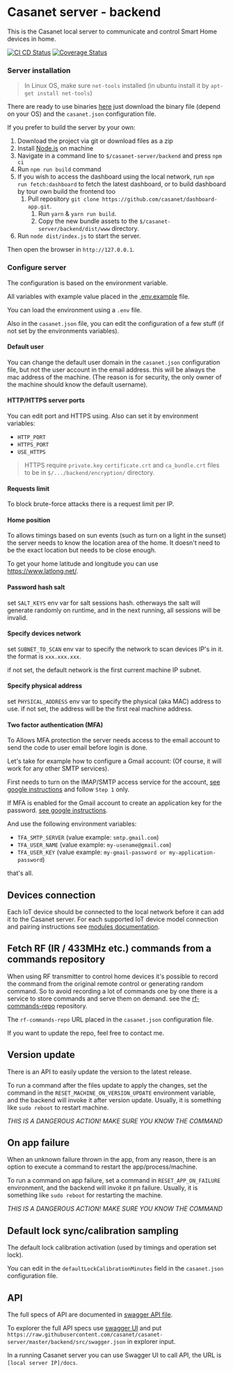 # Casanet server - backend

This is the Casanet local server to communicate and control Smart Home devices in home.

[![CI CD Status](https://github.com/casanet/casanet-server/workflows/casanet%20server%20CI%20CD/badge.svg?branch=master)](https://github.com/casanet/casanet-server/actions)
[![Coverage Status](https://coveralls.io/repos/github/casanet/casanet-server/badge.svg?branch=master)](https://coveralls.io/github/casanet/casanet-server?branch=master)

### Server installation

> In Linux OS, make sure `net-tools` installed (in ubuntu install it by `apt-get install net-tools`)

There are ready to use binaries [here](https://github.com/casanet/casanet-server/releases) just download the binary file (depend on your OS) and the `casanet.json` configuration file. 

If you prefer to build the server by your own:

1. Download the project via git or download files as a zip
1. Install [Node.js](https://nodejs.org/en/download/) on machine
1. Navigate in a command line to `$/casanet-server/backend` and press `npm ci`
1. Run `npm run build` command
1. If you wish to access the dashboard using the local network, run ```npm run fetch:dashboard``` to fetch the latest dashboard, or to build dashboard by tour own build the frontend too
    1. Pull repository `git clone https://github.com/casanet/dashboard-app.git`.
		1. Run `yarn` & `yarn run build`.
		1. Copy the new bundle assets to the `$/casanet-server/backend/dist/www` directory.
1. Run `node dist/index.js` to start the server.

Then open the browser in `http://127.0.0.1`.

### Configure server

The configuration is based on the environment variable.

All variables with example value placed in the [.env.example](./.env.example) file.

You can load the environment using a `.env` file.

Also in the `casanet.json` file, you can edit the configuration of a few stuff (if not set by the environments variables).

#### Default user

You can change the default user domain in the `casanet.json` configuration file, but not the user account in the email address. this will be always the mac address of the machine.
(The reason is for security, the only owner of the machine should know the default username).

#### HTTP/HTTPS server ports

You can edit port and HTTPS using.
Also can set it by environment variables:

- `HTTP_PORT`
- `HTTPS_PORT`
- `USE_HTTPS`

> HTTPS require `private.key` `certificate.crt` and `ca_bundle.crt` files to be in `$/.../backend/encryption/` directory.

#### Requests limit

To block brute-force attacks there is a request limit per IP.

#### Home position

To allows timings based on sun events (such as turn on a light in the sunset) the server needs to know the location area of the home.
It doesn't need to be the exact location but needs to be close enough.

To get your home latitude and longitude you can use https://www.latlong.net/.

#### Password hash salt

set `SALT_KEYS` env var for salt sessions hash. otherways the salt will generate randomly on runtime, and in the next running, all sessions will be invalid.

#### Specify devices network

set `SUBNET_TO_SCAN` env var to specify the network to scan devices IP's in it. the format is `xxx.xxx.xxx`.

if not set, the default network is the first current machine IP subnet.

#### Specify physical address

set `PHYSICAL_ADDRESS` env var to specify the physical (aka MAC) address to use.
if not set, the address will be the first real machine address.

#### Two factor authentication (MFA)

To Allows MFA protection the server needs access to the email account to send the code to user email before login is done.

Let's take for example how to configure a Gmail account: (Of course, it will work for any other SMTP services).

First needs to turn on the IMAP/SMTP access service for the account, [see google instructions](https://support.google.com/mail/answer/7126229) and follow `Step 1` only.

If MFA is enabled for the Gmail account to create an application key for the password. [see google instructions](https://support.google.com/accounts/answer/185833).

And use the following environment variables:

- `TFA_SMTP_SERVER` (value example: `smtp.gmail.com`)
- `TFA_USER_NAME` (value example: `my-usename@gmail.com`)
- `TFA_USER_KEY` (value example: `my-gmail-password or my-application-password`)

that's all.

## Devices connection

Each IoT device should be connected to the local network before it can add it to the Casanet server.
For each supported IoT device model connection and pairing instructions see [modules documentation](./src/modules/README.md).

## Fetch RF (IR / 433MHz etc.) commands from a commands repository

When using RF transmitter to control home devices it's possible to record the command from the original remote control or generating random command.
So to avoid recording a lot of commands one by one there is a service to store commands and serve them on demand. see the [rf-commands-repo](https://github.com/casanet/rf-commands-repo) repository.

The `rf-commands-repo` URL placed in the `casanet.json` configuration file.

If you want to update the repo, feel free to contact me.

## Version update
There is an API to easily update the version to the latest release.

To run a command after the files update to apply the changes,
set the command in the `RESET_MACHINE_ON_VERSION_UPDATE` environment variable, and the backend will invoke it after version update.
Usually, it is something like `sudo reboot` to restart machine.

*THIS IS A DANGEROUS ACTION! MAKE SURE YOU KNOW THE COMMAND*

## On app failure
When an unknown failure thrown in the app, from any reason, there is an option to execute a command to restart the app/process/machine.

To run a command on app failure,
set a command in `RESET_APP_ON_FAILURE` environment, and the backend will invoke it pn failure.
Usually, it is something like `sudo reboot` for restarting the machine.

*THIS IS A DANGEROUS ACTION! MAKE SURE YOU KNOW THE COMMAND*

## Default lock sync/calibration sampling 

The default lock calibration activation (used by timings and operation set lock).

You can edit in the `defaultLockCalibrationMinutes` field in the `casanet.json` configuration file.

## API

The full specs of API are documented in [swagger API file](./src/swagger.json).

To explorer the full API specs use [swagger UI](https://petstore.swagger.io/) and put `https://raw.githubusercontent.com/casanet/casanet-server/master/backend/src/swagger.json` in explorer input.

In a running Casanet server you can use Swagger UI to call API, the URL is `[local server IP]/docs`. 
